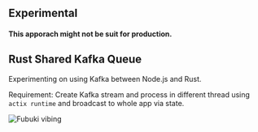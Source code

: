 ## Experimental
#### This apporach might not be suit for production.

## Rust Shared Kafka Queue
Experimenting on using Kafka between Node.js and Rust.

Requirement: Create Kafka stream and process in different thread using `actix runtime` and broadcast to whole app via state.

![Fubuki vibing](https://user-images.githubusercontent.com/35027979/123853588-d1299200-d947-11eb-809a-457df07423a1.gif)
